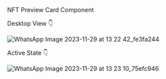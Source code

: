 NFT Preview Card Component

Desktop View 👇

![WhatsApp Image 2023-11-29 at 13 22 42_fe3fa244](https://github.com/vedant027/HTML-CSS-Only-Projects/assets/100030035/a10096bd-a25a-4c6c-9cd0-1b2a5eec35e5)

Active State 👇

![WhatsApp Image 2023-11-29 at 13 23 10_75efc946](https://github.com/vedant027/HTML-CSS-Only-Projects/assets/100030035/2beb9f45-21c0-4ef9-8993-9834ba37a021)
